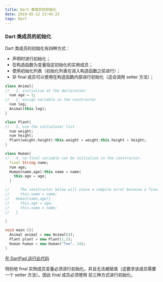 ```yaml
---
title: Dart-类成员的初始化
date: 2019-05-12 23:45:23
tags: Dart
---
```


### Dart 类成员的初始化

Dart 类成员的初始化有四种方式：
- 声明时进行初始化；
- 在构造函数为变量指定初始化的实例成员；
- 使用初始化列表（初始化列表在进入构造函数之前进行）；
- 非 final 成员可以使用在构造函数内部进行初始化（这会调用 setter 方法）；

<!--more-->

```dart
class Animal{
//   1. initialize at the declaration
  num age = 1;
//   2. assign variable in the constructor
  num leg;
  Animal(this.leg);
}

class Plant{
//   3. use the initialozer list
  num weight;
  num height;
  Plant(weight,height):this.weight = weight,this.height = height; 
}

class Human{
//   4. no-final variable can be initialize in the constructor. 
  final String name;
  num age;
  Human(name,age):this.name = name{
    this.age = age;
  }

//     The constructor below will casue a compile error because a final variable do not have a setter.
//     this.name = name;
//   Human(name,age){
//     this.age = age;
//     this.name = name;
//   }
  
}

void main (){
  Animal animal = new Animal(4);
  Plant plant = new Plant(1,2);
  Human human = new Human("Tom", 14);
}
```
[在 DartPad 运行此代码](https://dartpad.dartlang.org/4cfa1f2b78ccbff316c43a0c76fbd042)

特别地 final 实例成员变量必须进行初始化，并且无法被赋值（这要求该成员需要一个 setter 方法）。因此 final 成员必须使用 前三种方式进行初始化。

 	